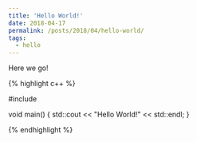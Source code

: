 ```yaml
---
title: 'Hello World!'
date: 2018-04-17
permalink: /posts/2018/04/hello-world/
tags:
  - hello
---
```



Here we go!

{% highlight c++ %}

#include <iostream>

void main()
{
    std::cout << "Hello World!" << std::endl;
}

{% endhighlight %}

